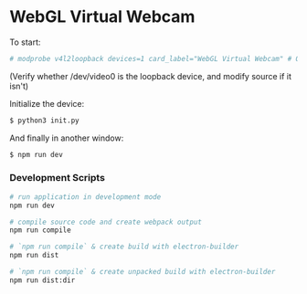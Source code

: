 # WebGL Virtual Webcam

To start:

```bash
# modprobe v4l2loopback devices=1 card_label="WebGL Virtual Webcam" # Only need to run this once
```

(Verify whether /dev/video0 is the loopback device, and modify source if it isn't)

Initialize the device:

```bash
$ python3 init.py
```

And finally in another window:

```bash
$ npm run dev
```

### Development Scripts

```bash
# run application in development mode
npm run dev

# compile source code and create webpack output
npm run compile

# `npm run compile` & create build with electron-builder
npm run dist

# `npm run compile` & create unpacked build with electron-builder
npm run dist:dir
```
